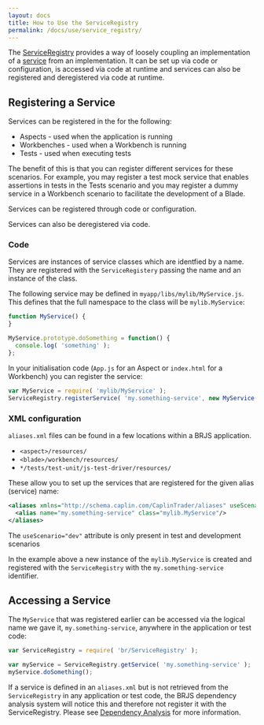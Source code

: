 ```yaml
---
layout: docs
title: How to Use the ServiceRegistry
permalink: /docs/use/service_registry/
---
```


The [ServiceRegistry](/docs/concepts/service_registry) provides a way of loosely coupling an implementation of a [service](/docs/concepts/services/) from an implementation. It can be set up via code or configuration, is accessed via code at runtime and services can also be registered and deregistered via code at runtime.

<div id="page_toc"></div>

## Registering a Service

Services can be registered in the for the following:

* Aspects - used when the application is running
* Workbenches - used when a Workbench is running
* Tests - used when executing tests

The benefit of this is that you can register different services for these scenarios. For example, you may register a test mock service that enables assertions in tests in the Tests scenario and you may register a dummy service in a Workbench scenario to facilitate the development of a Blade.

Services can be registered through code or configuration.

Services can also be deregistered via code.

### Code

Services are instances of service classes which are identfied by a name. They are registered with the `ServiceRegistery` passing the name and an instance of the class.

The following service may be defined in `myapp/libs/mylib/MyService.js`. This defines that the full namespace to the class will be `mylib.MyService`:

```javascript
function MyService() {
}

MyService.prototype.doSomething = function() {
  console.log( 'something' );
};
```

In your initialisation code (`App.js` for an Aspect or `index.html` for a Workbench) you can register the service:

```javascript
var MyService = require( 'mylib/MyService' );
ServiceRegistry.registerService( 'my.something-service', new MyService() );
```

### XML configuration

`aliases.xml` files can be found in a few locations within a BRJS application.

* `<aspect>/resources/`
* `<blade>/workbench/resources/`
* `*/tests/test-unit/js-test-driver/resources/`

These allow you to set up the services that are registered for the given alias (service) name:

```xml
<aliases xmlns="http://schema.caplin.com/CaplinTrader/aliases" useScenario="dev">
  <alias name="my.something-service" class="mylib.MyService"/>
</aliases>
```

<div class="alert alert-info">
  <p>The <code>useScenario="dev"</code> attribute is only present in test and development scenarios</p>
</div>

In the example above a new instance of the `mylib.MyService` is created and registered with the `ServiceRegistry` with the `my.something-service` identifier.

## Accessing a Service

The `MyService` that was registered earlier can be accessed via the logical name we gave it, `my.something-service`, anywhere in the application or test code:

```javascript
var ServiceRegistry = require( 'br/ServiceRegistry' );

var myService = ServiceRegistry.getService( 'my.something-service' );
myService.doSomething();
```

<div class="alert alert-info">
  <p>If a service is defined in an <code>aliases.xml</code> but is not retrieved from the <code>ServiceRegistry</code> in any application or test code, the BRJS dependency analysis system will notice this and therefore not register it with the ServiceRegistry. Please see <a href="/docs/concepts/dependency_analysis/">Dependency Analysis</a> for more information.</p>
</div>
